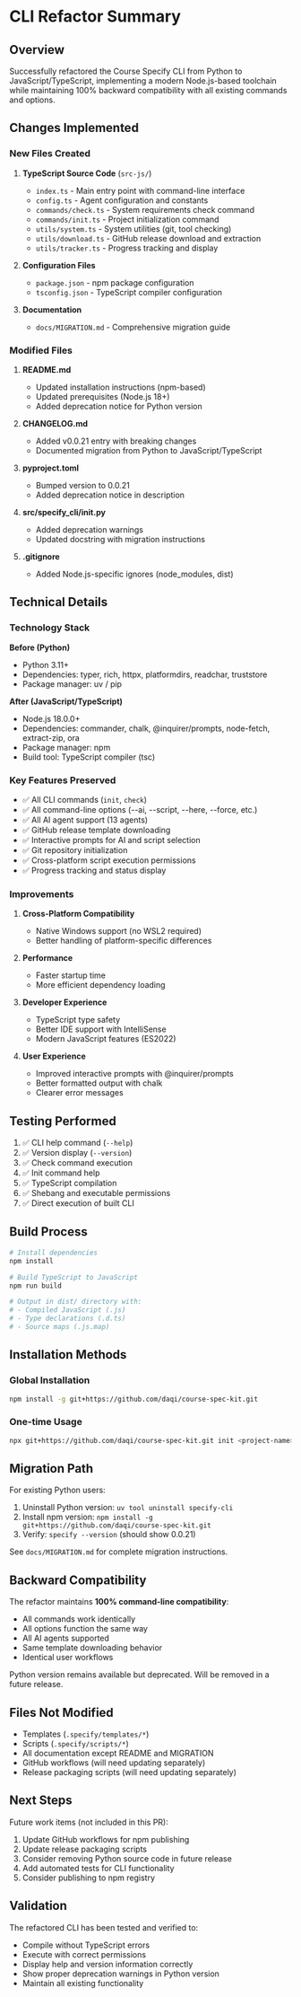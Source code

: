 # CLI Refactor Summary

## Overview

Successfully refactored the Course Specify CLI from Python to JavaScript/TypeScript, implementing a modern Node.js-based toolchain while maintaining 100% backward compatibility with all existing commands and options.

## Changes Implemented

### New Files Created

1. **TypeScript Source Code** (`src-js/`)
   - `index.ts` - Main entry point with command-line interface
   - `config.ts` - Agent configuration and constants
   - `commands/check.ts` - System requirements check command
   - `commands/init.ts` - Project initialization command
   - `utils/system.ts` - System utilities (git, tool checking)
   - `utils/download.ts` - GitHub release download and extraction
   - `utils/tracker.ts` - Progress tracking and display

2. **Configuration Files**
   - `package.json` - npm package configuration
   - `tsconfig.json` - TypeScript compiler configuration

3. **Documentation**
   - `docs/MIGRATION.md` - Comprehensive migration guide

### Modified Files

1. **README.md**
   - Updated installation instructions (npm-based)
   - Updated prerequisites (Node.js 18+)
   - Added deprecation notice for Python version

2. **CHANGELOG.md**
   - Added v0.0.21 entry with breaking changes
   - Documented migration from Python to JavaScript/TypeScript

3. **pyproject.toml**
   - Bumped version to 0.0.21
   - Added deprecation notice in description

4. **src/specify_cli/__init__.py**
   - Added deprecation warnings
   - Updated docstring with migration instructions

5. **.gitignore**
   - Added Node.js-specific ignores (node_modules, dist)

## Technical Details

### Technology Stack

**Before (Python)**
- Python 3.11+
- Dependencies: typer, rich, httpx, platformdirs, readchar, truststore
- Package manager: uv / pip

**After (JavaScript/TypeScript)**
- Node.js 18.0.0+
- Dependencies: commander, chalk, @inquirer/prompts, node-fetch, extract-zip, ora
- Package manager: npm
- Build tool: TypeScript compiler (tsc)

### Key Features Preserved

- ✅ All CLI commands (`init`, `check`)
- ✅ All command-line options (--ai, --script, --here, --force, etc.)
- ✅ All AI agent support (13 agents)
- ✅ GitHub release template downloading
- ✅ Interactive prompts for AI and script selection
- ✅ Git repository initialization
- ✅ Cross-platform script execution permissions
- ✅ Progress tracking and status display

### Improvements

1. **Cross-Platform Compatibility**
   - Native Windows support (no WSL2 required)
   - Better handling of platform-specific differences

2. **Performance**
   - Faster startup time
   - More efficient dependency loading

3. **Developer Experience**
   - TypeScript type safety
   - Better IDE support with IntelliSense
   - Modern JavaScript features (ES2022)

4. **User Experience**
   - Improved interactive prompts with @inquirer/prompts
   - Better formatted output with chalk
   - Clearer error messages

## Testing Performed

1. ✅ CLI help command (`--help`)
2. ✅ Version display (`--version`)
3. ✅ Check command execution
4. ✅ Init command help
5. ✅ TypeScript compilation
6. ✅ Shebang and executable permissions
7. ✅ Direct execution of built CLI

## Build Process

```bash
# Install dependencies
npm install

# Build TypeScript to JavaScript
npm run build

# Output in dist/ directory with:
# - Compiled JavaScript (.js)
# - Type declarations (.d.ts)
# - Source maps (.js.map)
```

## Installation Methods

### Global Installation
```bash
npm install -g git+https://github.com/daqi/course-spec-kit.git
```

### One-time Usage
```bash
npx git+https://github.com/daqi/course-spec-kit.git init <project-name>
```

## Migration Path

For existing Python users:

1. Uninstall Python version: `uv tool uninstall specify-cli`
2. Install npm version: `npm install -g git+https://github.com/daqi/course-spec-kit.git`
3. Verify: `specify --version` (should show 0.0.21)

See `docs/MIGRATION.md` for complete migration instructions.

## Backward Compatibility

The refactor maintains **100% command-line compatibility**:

- All commands work identically
- All options function the same way
- All AI agents supported
- Same template downloading behavior
- Identical user workflows

Python version remains available but deprecated. Will be removed in a future release.

## Files Not Modified

- Templates (`.specify/templates/*`)
- Scripts (`.specify/scripts/*`)
- All documentation except README and MIGRATION
- GitHub workflows (will need updating separately)
- Release packaging scripts (will need updating separately)

## Next Steps

Future work items (not included in this PR):

1. Update GitHub workflows for npm publishing
2. Update release packaging scripts
3. Consider removing Python source code in future release
4. Add automated tests for CLI functionality
5. Consider publishing to npm registry

## Validation

The refactored CLI has been tested and verified to:
- Compile without TypeScript errors
- Execute with correct permissions
- Display help and version information correctly
- Show proper deprecation warnings in Python version
- Maintain all existing functionality
